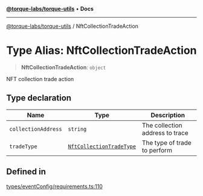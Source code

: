 [**@torque-labs/torque-utils**](../README.md) • **Docs**

***

[@torque-labs/torque-utils](../README.md) / NftCollectionTradeAction

# Type Alias: NftCollectionTradeAction

> **NftCollectionTradeAction**: `object`

NFT collection trade action

## Type declaration

| Name | Type | Description |
| ------ | ------ | ------ |
| `collectionAddress` | `string` | The collection address to trace |
| `tradeType` | [`NftCollectionTradeType`](../enumerations/NftCollectionTradeType.md) | The type of trade to perform |

## Defined in

[types/eventConfig/requirements.ts:110](https://github.com/torque-labs/torque-utils/blob/a612e615fa21888d00ebb7bf70f9910fab4be80a/types/eventConfig/requirements.ts#L110)

